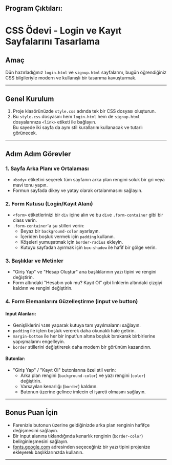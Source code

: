 ## Program Çıktıları:

# CSS Ödevi - Login ve Kayıt Sayfalarını Tasarlama

## Amaç

Dün hazırladığınız `login.html` ve `signup.html` sayfalarını, bugün öğrendiğiniz CSS bilgileriyle modern ve kullanışlı bir tasarıma kavuşturmak.

---

## Genel Kurulum

1. Proje klasörünüzde `style.css` adında tek bir CSS dosyası oluşturun.
2. Bu `style.css` dosyasını hem `login.html` hem de `signup.html` dosyalarınıza `<link>` etiketi ile bağlayın.  
   Bu sayede iki sayfa da aynı stil kurallarını kullanacak ve tutarlı görünecek.

---

## Adım Adım Görevler

### 1. Sayfa Arka Planı ve Ortalaması

- `<body>` etiketini seçerek tüm sayfanın arka plan rengini soluk bir gri veya mavi tonu yapın.
- Formun sayfada dikey ve yatay olarak ortalanmasını sağlayın.

### 2. Form Kutusu (Login/Kayıt Alanı)

- `<form>` etiketlerinizi bir `div` içine alın ve bu `div`e `.form-container` gibi bir class verin.
- `.form-container`'a şu stilleri verin:
  - Beyaz bir `background-color` ayarlayın.
  - İçeriden boşluk vermek için `padding` kullanın.
  - Köşeleri yumuşatmak için `border-radius` ekleyin.
  - Kutuyu sayfadan ayırmak için `box-shadow` ile hafif bir gölge verin.

### 3. Başlıklar ve Metinler

- "Giriş Yap" ve "Hesap Oluştur" ana başlıklarının yazı tipini ve rengini değiştirin.
- Form altındaki "Hesabın yok mu? Kayıt Ol" gibi linklerin altındaki çizgiyi kaldırın ve rengini değiştirin.

### 4. Form Elemanlarını Güzelleştirme (input ve button)

#### Input Alanları:

- Genişliklerini `%100` yaparak kutuya tam yayılmalarını sağlayın.
- `padding` ile içten boşluk vererek daha okunaklı hale getirin.
- `margin-bottom` ile her bir input'un altına boşluk bırakarak birbirlerine yapışmalarını engelleyin.
- `border` stillerini değiştirerek daha modern bir görünüm kazandırın.

#### Butonlar:

- "Giriş Yap" / "Kayıt Ol" butonlarına özel stil verin:
  - Arka plan rengini (`background-color`) ve yazı rengini (`color`) değiştirin.
  - Varsayılan kenarlığı (`border`) kaldırın.
  - Butonun üzerine gelince imlecin el işareti olmasını sağlayın.

---

## Bonus Puan İçin

- Farenizle butonun üzerine geldiğinizde arka plan renginin hafifçe değişmesini sağlayın.
- Bir input alanına tıklandığında kenarlık renginin (`border-color`) belirginleşmesini sağlayın.
- [fonts.google.com](https://fonts.google.com) adresinden seçeceğiniz bir yazı tipini projenize ekleyerek başlıklarınızda kullanın.

---
